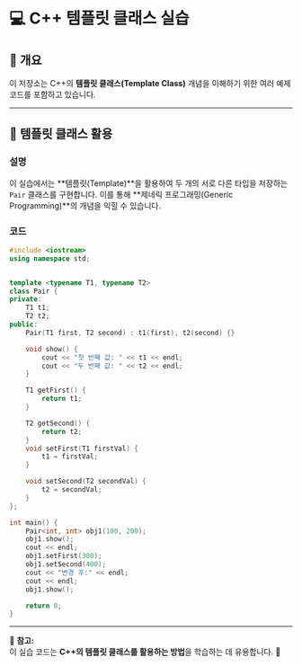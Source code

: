 # 💻 C++ 템플릿 클래스 실습

## 📌 개요
이 저장소는 C++의 **템플릿 클래스(Template Class)** 개념을 이해하기 위한 여러 예제 코드를 포함하고 있습니다.

---

## 🔹 템플릿 클래스 활용

### 설명
이 실습에서는 **템플릿(Template)**을 활용하여 두 개의 서로 다른 타입을 저장하는 `Pair` 클래스를 구현합니다. 이를 통해 **제네릭 프로그래밍(Generic Programming)**의 개념을 익힐 수 있습니다.

### 코드
```cpp
#include <iostream>
using namespace std;


template <typename T1, typename T2>
class Pair {
private:
    T1 t1;
    T2 t2;
public:
    Pair(T1 first, T2 second) : t1(first), t2(second) {}

    void show() {
        cout << "첫 번째 값: " << t1 << endl;
        cout << "두 번째 값: " << t2 << endl;
    }

    T1 getFirst() {
        return t1;
    }

    T2 getSecond() {
        return t2;
    }
    void setFirst(T1 firstVal) {
        t1 = firstVal;
    }

    void setSecond(T2 secondVal) {
        t2 = secondVal;
    }
};

int main() {
    Pair<int, int> obj1(100, 200);
    obj1.show();
    cout << endl;
    obj1.setFirst(300);
    obj1.setSecond(400);
    cout << "변경 후:" << endl;
    cout << endl;
    obj1.show();

    return 0;
}
```

---

📌 **참고:**  
이 실습 코드는 **C++의 템플릿 클래스를 활용하는 방법**을 학습하는 데 유용합니다. 🚀
